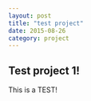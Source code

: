 ```yaml
---
layout: post
title: "test project"
date: 2015-08-26
category: project
---
```


## Test project 1!

This is a TEST!

